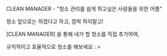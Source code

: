 CLEAN MANAGER - "청소 관리를 쉽게 하고싶은 사람들을 위한 어플"

청소 앞으로는 하겠다고 하고, 깜박 하지말고!

[CLEAN MANAGER] 을 통해 내가 할 청소를 직접 추가하여,

규칙적이고 효율적으로 청소를 해보세요 : > 

